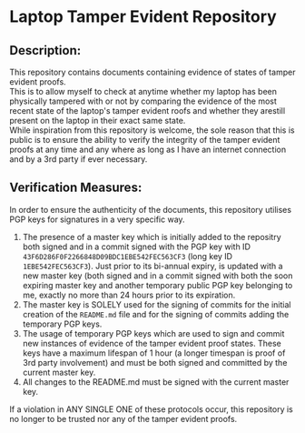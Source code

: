 # Laptop Tamper Evident Repository

## Description:

This repository contains documents containing evidence of states of tamper evident proofs.  
This is to allow myself to check at anytime whether my laptop has been physically tampered with or not by comparing the evidence of the most recent state of the laptop's tamper evident roofs and whether they arestill present on the laptop in their exact same state.  
While inspiration from this repository is welcome, the sole reason that this is public is to ensure the ability to verify the integrity of the tamper evident proofs at any time and any where as long as I have an internet connection and by a 3rd party if ever necessary.   

## Verification Measures:

In order to ensure the authenticity of the documents, this repository utilises PGP keys for signatures in a very specific way.  

1. The presence of a master key which is initially added to the repositry both signed and in a commit signed with the PGP key with ID `43F6D286F0F2266848D09BDC1EBE542FEC563CF3` (long key ID `1EBE542FEC563CF3`). Just prior to its bi-annual expiry, is updated with a new master key (both signed and in a commit signed with both the soon expiring master key and another temporary public PGP key belonging to me, exactly no more than 24 hours prior to its expiration.   
2. The master key is SOLELY used for the signing of commits for the initial creation of the `README.md` file and for the signing of commits adding the temporary PGP keys.   
3. The usage of temporary PGP keys which are used to sign and commit new instances of evidence of the tamper evident proof states. These keys have a maximum lifespan of 1 hour (a longer timespan is proof of 3rd party involvement) and must be both signed and committed by the current master key.    
4. All changes to the README.md must be signed with the current master key.   
   
If a violation in ANY SINGLE ONE of these protocols occur, this repository is no longer to be trusted nor any of the tamper evident proofs.   
